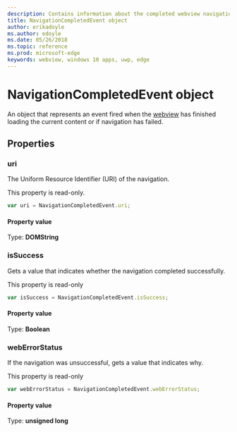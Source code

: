 ```yaml
---
description: Contains information about the completed webview navigation
title: NavigationCompletedEvent object
author: erikadoyle
ms.author: edoyle
ms.date: 05/26/2018
ms.topic: reference
ms.prod: microsoft-edge
keywords: webview, windows 10 apps, uwp, edge
---
```


# NavigationCompletedEvent object

An object that represents an event fired when the [webview](../webview.md) has finished loading the current content or if navigation has failed.

## Properties
    
### uri

The Uniform Resource Identifier (URI) of the navigation.

This property is read-only.

```js
var uri = NavigationCompletedEvent.uri;
```

#### Property value
Type: **DOMString**

### isSuccess

Gets a value that indicates whether the navigation completed successfully.

This property is read-only

```js
var isSuccess = NavigationCompletedEvent.isSuccess;
```

#### Property value
Type: **Boolean**

### webErrorStatus

If the navigation was unsuccessful, gets a value that indicates why.

This property is read-only

```js
var webErrorStatus = NavigationCompletedEvent.webErrorStatus;
```

#### Property value
Type: **unsigned long**

